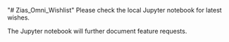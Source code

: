 "# Zias_Omni_Wishlist" 
Please check the local Jupyter notebook for latest wishes.

The Jupyter notebook will further document feature requests.
